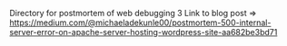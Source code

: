 Directory for postmortem of web debugging 3
Link to blog post => https://medium.com/@michaeladekunle00/postmortem-500-internal-server-error-on-apache-server-hosting-wordpress-site-aa682be3bd71
